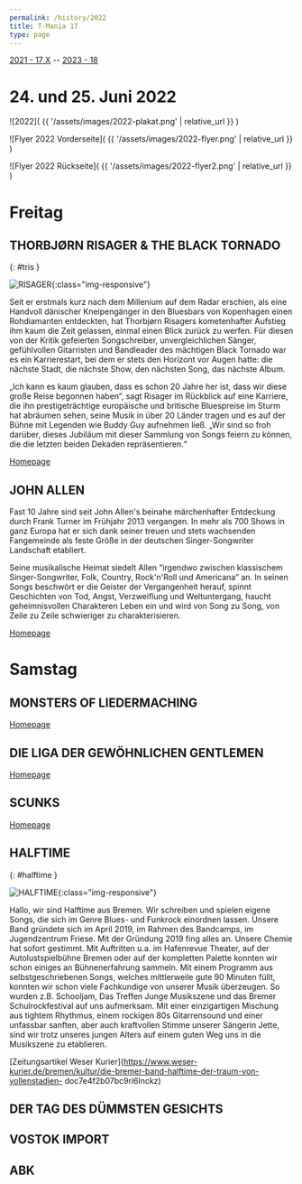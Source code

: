 ```yaml
---
permalink: /history/2022
title: T-Mania 17
type: page
---
```


[2021 - 17 X](/history/2021) -- [2023 - 18](/history/2023)

# 24. und 25. Juni 2022

![2022]( {{ '/assets/images/2022-plakat.png' | relative_url }} )

![Flyer 2022 Vorderseite]( {{ '/assets/images/2022-flyer.png' | relative_url }} )

![Flyer 2022 Rückseite]( {{ '/assets/images/2022-flyer2.png' | relative_url }} )

# Freitag

## THORBJØRN RISAGER & THE BLACK TORNADO
{: #tris }

![RISAGER]( {{'/assets/images/2022/TRBand2.jpg'|relative_url}} ){:class="img-responsive"}

Seit er erstmals kurz nach dem Millenium auf dem Radar erschien, als eine Handvoll dänischer Kneipengänger in den Bluesbars von Kopenhagen einen Rohdiamanten entdeckten, hat Thorbjørn Risagers kometenhafter Aufstieg ihm kaum die Zeit gelassen, einmal einen Blick zurück zu werfen. Für diesen von der Kritik gefeierten Songschreiber, unvergleichlichen Sänger, gefühlvollen Gitarristen und Bandleader des mächtigen Black Tornado war es ein Karrierestart, bei dem er stets den Horizont vor Augen hatte: die nächste Stadt, die nächste Show, den nächsten Song, das nächste Album.


„Ich kann es kaum glauben, dass es schon 20 Jahre her ist, dass wir diese große Reise begonnen haben“, sagt Risager im Rückblick auf eine Karriere, die ihn prestigeträchtige europäische und britische Bluespreise im Sturm hat abräumen sehen, seine Musik in über 20 Länder tragen und es auf der Bühne mit Legenden wie Buddy Guy aufnehmen ließ. „Wir sind so froh darüber, dieses Jubiläum mit dieser Sammlung von Songs feiern zu können, die die letzten beiden Dekaden repräsentieren.“

[Homepage](https://risager.info/)

## JOHN ALLEN

Fast 10 Jahre sind seit John Allen's beinahe märchenhafter Entdeckung durch Frank Turner im Frühjahr 2013 vergangen. In mehr als 700 Shows in ganz Europa hat er sich dank seiner treuen und stets wachsenden Fangemeinde als feste Größe in der deutschen Singer-Songwriter Landschaft etabliert.

​Seine musikalische Heimat siedelt Allen “irgendwo zwischen klassischem Singer-Songwriter, Folk, Country, Rock'n'Roll und Americana” an. In seinen Songs beschwört er die Geister der Vergangenheit herauf, spinnt Geschichten von Tod, Angst, Verzweiflung und Weltuntergang, haucht geheimnisvollen Charakteren Leben ein und wird von Song zu Song, von Zeile zu Zeile schwieriger zu charakterisieren.​​

[Homepage](https://www.john-allen.de/)


# Samstag

## MONSTERS OF LIEDERMACHING

[Homepage](https://www.monstersofliedermaching.de/)

## DIE LIGA DER GEWÖHNLICHEN GENTLEMEN

[Homepage](http://diegentlemen.de/)

## SCUNKS

[Homepage](https://scunks.bandcamp.com/)

## HALFTIME
{: #halftime }

![HALFTIME]( {{'/assets/images/2022/halftime.jpeg'|relative_url}} ){:class="img-responsive"}

Hallo, wir sind Halftime aus Bremen. Wir schreiben und spielen eigene Songs, die
sich im Genre Blues- und Funkrock einordnen lassen. Unsere Band gründete sich
im April 2019, im Rahmen des Bandcamps, im Jugendzentrum Friese.
Mit der Gründung 2019 fing alles an. Unsere Chemie hat sofort gestimmt. Mit
Auftritten u.a. im Hafenrevue Theater, auf der Autolustspielbühne Bremen oder
auf der kompletten Palette konnten wir schon einiges an Bühnenerfahrung
sammeln. Mit einem Programm aus selbstgeschriebenen Songs, welches
mittlerweile gute 90 Minuten füllt, konnten wir schon viele Fachkundige von
unserer Musik überzeugen. So wurden z.B. Schooljam, Das Treffen Junge
Musikszene und das Bremer Schulrockfestival auf uns aufmerksam. Mit einer
einzigartigen Mischung aus tightem Rhythmus, einem rockigen 80s
Gitarrensound und einer unfassbar sanften, aber auch kraftvollen Stimme
unserer Sängerin Jette, sind wir trotz unseres jungen Alters auf einem guten Weg
uns in die Musikszene zu etablieren.

[Zeitungsartikel Weser Kurier](https://www.weser-kurier.de/bremen/kultur/die-bremer-band-halftime-der-traum-von-vollenstadien-
doc7e4f2b07bc9ri6lnckz)

## DER TAG DES DÜMMSTEN GESICHTS

<!-- [Homepage](https://scunks.bandcamp.com/) -->


## VOSTOK IMPORT

<!-- [Homepage](https://scunks.bandcamp.com/) -->

## ABK

<!-- [Homepage](https://scunks.bandcamp.com/) -->
